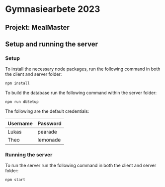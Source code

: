 # Gymnasiearbete 2023

## Projekt: MealMaster

## Setup and running the server

### Setup

To install the necessary node packages, run the following command in both the client and server folder:

```bash
npm install
```

To build the database run the following command within the server folder:

```bash
npm run dbSetup
```

The following are the default credentials:

| Username | Password |
|----------|----------|
| Lukas    | pearade  |
| Theo     | lemonade |

### Running the server

To run the server run the following command in both the client and server folder:

```bash
npm start
```
